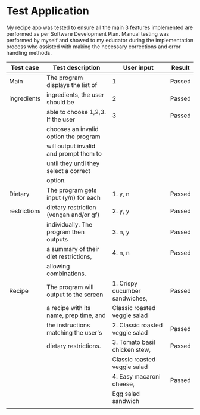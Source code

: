# **Test Application** 

My recipe app was tested to ensure all the main 3 features implemented are performed as per Software Development Plan. Manual testing was performed by myself and showed to my educator during the implementation process who assisted with making the necessary corrections and error handling methods. 


| Test case       |  Test description                      | User input                      |Result |
|---              |---                                     |---                              |---    |
| Main            | The program displays the list  of      | 1                               |Passed |
|ingredients      | ingredients, the user should be        | 2                               |Passed |
|                 | able to choose 1,2,3. If the user      | 3                               |Passed |
|                 | chooses an invalid option the program  |                                 |       |
|                 | will output invalid and prompt them to |                                 |       |
|                 | until they until they select a correct |                                 |       |
|                 | option.                                |                                 |       |
| Dietary         | The program gets input (y/n) for each  | 1. y, n                         |Passed |
| restrictions    | dietary restriction (vengan and/or gf) | 2. y, y                         |Passed |
|                 | individually. The program then outputs | 3. n, y                         |Passed |
|                 | a summary of their diet restrictions,  | 4. n, n                         |Passed |
|                 | allowing combinations.                 |                                 |       |
| Recipe          | The program will output to the screen  | 1. Crispy cucumber sandwiches,  |Passed |
|                 | a recipe with its name, prep time, and | Classic roasted veggie salad    |       |
|                 | the instructions matching the user's   | 2. Classic roasted veggie salad |Passed |
|                 | dietary restrictions.                  | 3. Tomato basil chicken stew,   |Passed |
|                 |                                        | Classic roasted veggie salad    |       |
|                 |                                        | 4. Easy macaroni cheese,        |Passed |
|                 |                                        | Egg salad sandwich              |       |
|                 |                                        |                                 |       |   
                                                      
